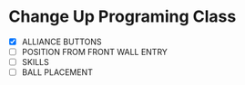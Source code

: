 # Change Up Programing Class

- [x] ALLIANCE BUTTONS
- [ ] POSITION FROM FRONT WALL ENTRY
- [ ] SKILLS
- [ ] BALL PLACEMENT
